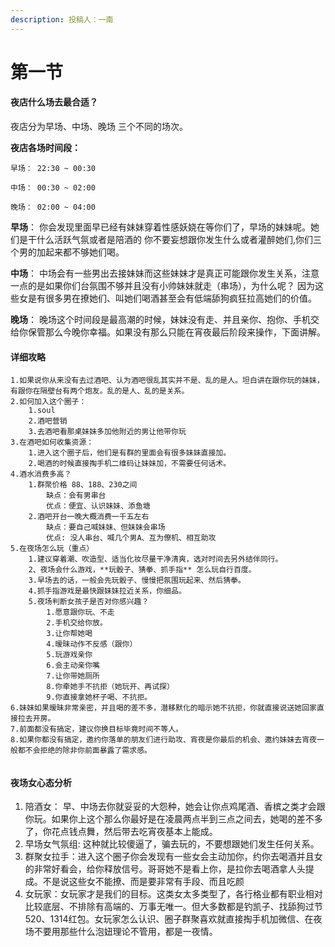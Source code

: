 ```yaml
---
description: 投稿人：一南
---
```


# 第一节

#### 夜店什么场去最合适？

夜店分为早场、中场、晚场 三个不同的场次。

**夜店各场时间段：**

```
早场： 22:30 ~ 00:30

中场： 00:30 ~ 02:00

晚场： 02:00 ~ 04:00
```

**早场**： 你会发现里面早已经有妹妹穿着性感妖娆在等你们了，早场的妹妹呢。她们是干什么活跃气氛或者是陪酒的 你不要妄想跟你发生什么或者灌醉她们,你们三个男的加起来都不够她们喝。

**中场**： 中场会有一些男出去接妹妹而这些妹妹才是真正可能跟你发生关系，注意一点的是如果你们台氛围不够并且没有小帅妹妹就走（串场），为什么呢？ 因为这些女是有很多男在撩她们、叫她们喝酒甚至会有低端舔狗疯狂拉高她们的价值。

**晚场**： 晚场这个时间段是最高潮的时候，妹妹没有走、并且亲你、抱你、手机交给你保管那么今晚你幸福。如果没有那么只能在宵夜最后阶段来操作，下面讲解。

#### 详细攻略

```
1.如果说你从来没有去过酒吧、认为酒吧很乱其实并不是、乱的是人。坦白讲在跟你玩的妹妹，有跟你在隔壁台有两个炮友。乱的是人、乱的是关系。
2.如何加入这个圈子：
    1.soul
    2.酒吧营销
    3.去酒吧看那桌妹妹多加他附近的男让他带你玩
3.在酒吧如何收集资源：
    1.进入这个圈子后，他们是有群的里面会有很多妹妹直接加。
    2.喝酒的时候直接掏手机二维码让妹妹加，不需要任何话术。
4.酒水消费多高？
    1.群聚价格 88、188、230之间
        缺点：会有男串台
        优点：便宜、认识妹妹、添鱼塘
    2.酒吧开台一晚大概消费一千五左右
        缺点：要自己喊妹妹、但妹妹会串场
        优点: 没人串台、喊几个男A、互为僚机、相互助攻
5.在夜场怎么玩（重点）
    1.建议穿着潮、吹造型、适当化妆尽量干净清爽，选对时间去另外结伴同行。
    2、夜场会什么游戏，**玩骰子、猜拳、抓手指** 怎么玩自行百度。
    3.早场去的话，一般会先玩骰子、慢慢把氛围玩起来、然后猜拳。
    4.抓手指游戏是最快跟妹妹拉近关系，你细品。
    5.夜场判断女孩子是否对你感兴趣？
        1.愿意跟你玩、不走
        2.手机交给你放。
        3.让你帮她喝
        4.暧昧动作不反感（跟你）
        5.玩游戏亲你
        6.会主动亲你嘴
        7.让你带她厕所
        8.你牵她手不抗拒（她玩开、再试探）
        9.你直接拿她杯子喝、不抗拒。
6.妹妹如果暧昧非常亲密，并且喝的差不多，潜移默化的暗示她不抗拒，你就直接说送她回家直接拉去开房。
7.前面都没有搞定，建议你换目标毕竟时间不等人。
8.如果你都没有搞定，邀约你落单的朋友们进行助攻、宵夜是你最后的机会、邀约妹妹去宵夜一般都不会拒绝的除非你前面暴露了需求感。
        
```

#### 夜场女心态分析

1. 陪酒女： 早、中场去你就妥妥的大怨种，她会让你点鸡尾酒、香槟之类才会跟你玩。如果你上这个那么你最好是在凌晨两点半到三点之间去，她喝的差不多了，你花点钱点舞，然后带去吃宵夜基本上能成。
2. 早场女气氛组: 这种就比较傻逼了，骗去玩的，不要想跟她们发生任何关系。
3. 群聚女拉手：进入这个圈子你会发现有一些女会主动加你，约你去喝酒并且女的非常好看会，给你释放信号。哥哥她不是看上你，是拉你去喝酒拿人头提成。不是说这些女不能撩、而是要非常有手段、而且吃颜
4. 女玩家：女玩家才是我们的目标。这类女太多类型了，各行格业都有职业相对比较底层、不排除有高端的、万事无唯一。但大多数都是钓凯子、找舔狗过节520、1314红包。女玩家怎么认识、圈子群聚喜欢就直接掏手机加微信、在夜场不要用那些什么泡妞理论不管用，都是一夜情。
